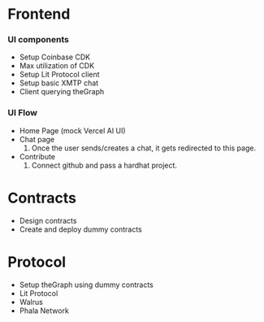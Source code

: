 # Frontend

### UI components
- Setup Coinbase CDK
- Max utilization of CDK
- Setup Lit Protocol client
- Setup basic XMTP chat
- Client querying theGraph
  
### UI Flow 

- Home Page (mock Vercel AI UI)
- Chat page
  1. Once the user sends/creates a chat, it gets redirected to this page.  
- Contribute
  1. Connect github and pass a hardhat project.

# Contracts

- Design contracts
- Create and deploy dummy contracts

# Protocol

- Setup theGraph using dummy contracts
- Lit Protocol
- Walrus
- Phala Network
